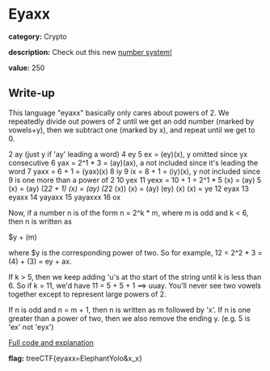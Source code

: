 # Eyaxx

**category:** Crypto

**description:** Check out this new [number system!](eyaxx.txt)

**value:** 250



## Write-up

This language "eyaxx" basically only cares about powers of 2. We repeatedly divide out powers of 2 until we get an odd number (marked by vowels+y), then we subtract one (marked by x), and repeat until we get to 0.

2 ay (just y if 'ay' leading a word)
4 ey
5 ex = (ey)(x), y omitted since yx consecutive
6 yax = 2^1 * 3 = (ay)(ax), a not included since it's leading the word
7 yaxx = 6 + 1 = (yax)(x)
8 iy
9 ix = 8 + 1 = (iy)(x), y not included since 9 is one more than a power of 2
10 yex
11 yexx = 10 + 1 = 2^1 * 5 (x) = (ay) 5 (x) = (ay) (2*2 + 1) (x) = (ay) (2*2 (x)) (x) = (ay) (ey) (x) (x) = ye
12 eyax
13 eyaxx
14 yayaxx
15 yayaxxx
16 ox

Now, if a number n is of the form n = 2^k * m, where m is odd and k < 6, then n is written as

$y + (m)

where $y is the corresponding power of two. So for example, 12 = 2^2 * 3 = (4) + (3) = ey + ax.


If k > 5, then we keep adding 'u's at tho start of the string until k is less than 6. So if k = 11, we'd have 11 = 5 + 5 + 1 ==> uuay. You'll never see two vowels together except to represent large powers of 2.


If n is odd and n = m + 1, then n is written as m followed by 'x'. If n is one greater than a power of two, then we also remove the ending y. (e.g. 5 is 'ex' not 'eyx')



[Full code and explanation](debug/eyaxx.py)



**flag:** treeCTF{eyaxx=ElephantYolo&x_x}